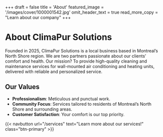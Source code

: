 +++
draft = false
title = 'About'
featured_image = '/images/cover/1000001542.jpg'
omit_header_text = true
read_more_copy = "Learn about our company"
+++

# About ClimaPur Solutions

Founded in 2025, ClimaPur Solutions is a local business based in Montreal’s North Shore region. We are two partners passionate about our clients’ comfort and health. Our mission? To provide high-quality cleaning and maintenance services for wall-mounted air conditioning and heating units, delivered with reliable and personalized service.

## Our Values

- **Professionalism**: Meticulous and punctual work.  
- **Community Focus**: Services tailored to residents of Montreal’s North Shore and surrounding areas.  
- **Customer Satisfaction**: Your comfort is our top priority.  

{{< navbutton url="/services" text="Learn more about our services!" class="btn-primary" >}}